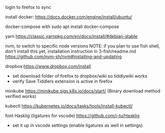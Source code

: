 login to firefox to sync

install docker:
https://docs.docker.com/engine/install/ubuntu/

docker-compose with
sudo apt  install docker-compose 

yarn
https://classic.yarnpkg.com/en/docs/install/#debian-stable

nvm, to switch to specific node versions
NOTE: if you plan to use fish shell, don't install this yet, installation instruction in 3-fish/readme.md
https://github.com/nvm-sh/nvm#installing-and-updating

dropbox
https://www.dropbox.com/install
+ set download folder of firefox to dropbox/wiki so tiddlywiki works
+ verify Save Tiddlers extension is active in firefox

minikube
https://minikube.sigs.k8s.io/docs/start/
(Binary download method verified works)

kubectl
https://kubernetes.io/docs/tasks/tools/install-kubectl/

font Hasklig (ligatures for vscode)
https://github.com/i-tu/Hasklig
+ set it up in vscode settings (enable ligatures as well in settings)



